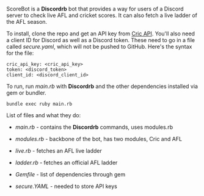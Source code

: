 ScoreBot is a **Discordrb** bot that provides a way for users of a Discord server to check live AFL and cricket scores. It can also fetch a live ladder of the AFL season.

To install, clone the repo and get an API key from [Cric API](http://www.cricapi.com/). You'll also need a client ID for Discord as well as a Discord token. These need to go in a file called *secure.yaml*, which will not be pushed to GitHub. Here's the syntax for the file:

```
cric_api_key: <cric_api_key>
token: <discord_token>
client_id: <discord_client_id>
```

To run, run *main.rb* with **Discordrb** and the other dependencies installed via gem or bundler.

```
bundle exec ruby main.rb
```

List of files and what they do:

* *main.rb* - contains the **Discordrb** commands, uses modules.rb

* *modules.rb* - backbone of the bot, has two modules, Cric and AFL

* *live.rb* - fetches an AFL live ladder

* *ladder.rb* - fetches an official AFL ladder

* *Gemfile* - list of dependencies through gem

* *secure.YAML* - needed to store API keys
